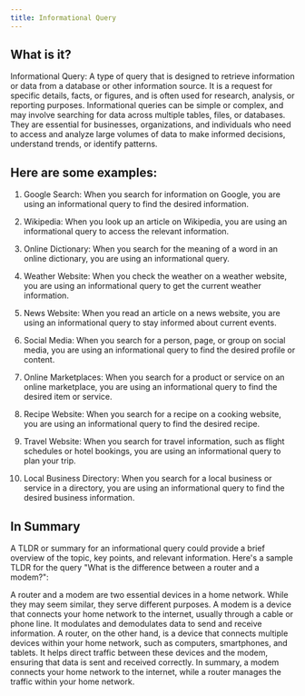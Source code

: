 ```yaml
---
title: Informational Query
---
```




## What is it?

Informational Query: A type of query that is designed to retrieve information or data from a database or other information source. It is a request for specific details, facts, or figures, and is often used for research, analysis, or reporting purposes. Informational queries can be simple or complex, and may involve searching for data across multiple tables, files, or databases. They are essential for businesses, organizations, and individuals who need to access and analyze large volumes of data to make informed decisions, understand trends, or identify patterns.

## Here are some examples:

1. Google Search: When you search for information on Google, you are using an informational query to find the desired information.

2. Wikipedia: When you look up an article on Wikipedia, you are using an informational query to access the relevant information.

3. Online Dictionary: When you search for the meaning of a word in an online dictionary, you are using an informational query.

4. Weather Website: When you check the weather on a weather website, you are using an informational query to get the current weather information.

5. News Website: When you read an article on a news website, you are using an informational query to stay informed about current events.

6. Social Media: When you search for a person, page, or group on social media, you are using an informational query to find the desired profile or content.

7. Online Marketplaces: When you search for a product or service on an online marketplace, you are using an informational query to find the desired item or service.

8. Recipe Website: When you search for a recipe on a cooking website, you are using an informational query to find the desired recipe.

9. Travel Website: When you search for travel information, such as flight schedules or hotel bookings, you are using an informational query to plan your trip.

10. Local Business Directory: When you search for a local business or service in a directory, you are using an informational query to find the desired business information.

## In Summary

A TLDR or summary for an informational query could provide a brief overview of the topic, key points, and relevant information. Here's a sample TLDR for the query "What is the difference between a router and a modem?":

A router and a modem are two essential devices in a home network. While they may seem similar, they serve different purposes. A modem is a device that connects your home network to the internet, usually through a cable or phone line. It modulates and demodulates data to send and receive information. A router, on the other hand, is a device that connects multiple devices within your home network, such as computers, smartphones, and tablets. It helps direct traffic between these devices and the modem, ensuring that data is sent and received correctly. In summary, a modem connects your home network to the internet, while a router manages the traffic within your home network.